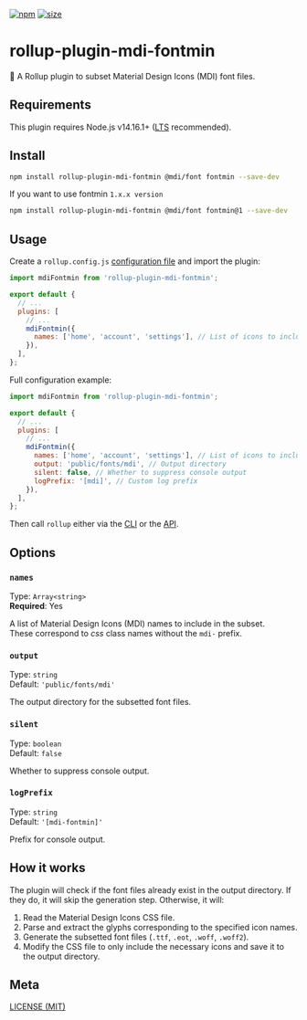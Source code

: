 [npm]: https://img.shields.io/npm/v/rollup-plugin-mdi-fontmin
[npm-url]: https://www.npmjs.com/package/rollup-plugin-mdi-fontmin
[size]: https://packagephobia.now.sh/badge?p=rollup-plugin-mdi-fontmin
[size-url]: https://packagephobia.now.sh/result?p=rollup-plugin-mdi-fontmin

[![npm][npm]][npm-url]
[![size][size]][size-url]

# rollup-plugin-mdi-fontmin

🍕 A Rollup plugin to subset Material Design Icons (MDI) font files.

## Requirements

This plugin requires Node.js v14.16.1+ ([LTS](https://github.com/nodejs/Release) recommended).

## Install

```sh
npm install rollup-plugin-mdi-fontmin @mdi/font fontmin --save-dev
```

If you want to use fontmin `1.x.x version`

```sh
npm install rollup-plugin-mdi-fontmin @mdi/font fontmin@1 --save-dev
```

## Usage

Create a `rollup.config.js` [configuration file](https://www.rollupjs.org/guide/en/#configuration-files) and import the plugin:

```js
import mdiFontmin from 'rollup-plugin-mdi-fontmin';

export default {
  // ...
  plugins: [
    // ...
    mdiFontmin({
      names: ['home', 'account', 'settings'], // List of icons to include (required)
    }),
  ],
};
```

Full configuration example:

```js
import mdiFontmin from 'rollup-plugin-mdi-fontmin';

export default {
  // ...
  plugins: [
    // ...
    mdiFontmin({
      names: ['home', 'account', 'settings'], // List of icons to include (required)
      output: 'public/fonts/mdi', // Output directory
      silent: false, // Whether to suppress console output
      logPrefix: '[mdi]', // Custom log prefix
    }),
  ],
};
```

Then call `rollup` either via the [CLI](https://www.rollupjs.org/guide/en/#command-line-reference) or
the [API](https://www.rollupjs.org/guide/en/#javascript-api).

## Options

### `names`

Type: `Array<string>`  
**Required**: Yes

A list of Material Design Icons (MDI) names to include in the subset.  
These correspond to _css_ class names without the `mdi-` prefix.

### `output`

Type: `string`  
Default: `'public/fonts/mdi'`

The output directory for the subsetted font files.

### `silent`

Type: `boolean`  
Default: `false`

Whether to suppress console output.

### `logPrefix`

Type: `string`  
Default: `'[mdi-fontmin]'`

Prefix for console output.

## How it works

The plugin will check if the font files already exist in the output directory. If they do, it will skip the generation step. Otherwise, it
will:

1. Read the Material Design Icons CSS file.
2. Parse and extract the glyphs corresponding to the specified icon names.
3. Generate the subsetted font files (`.ttf`, `.eot`, `.woff`, `.woff2`).
4. Modify the CSS file to only include the necessary icons and save it to the output directory.

## Meta

[LICENSE (MIT)](/LICENSE)
